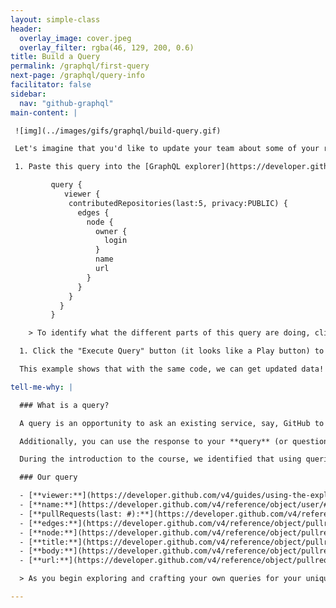```yaml
---
layout: simple-class
header:
  overlay_image: cover.jpeg
  overlay_filter: rgba(46, 129, 200, 0.6)
title: Build a Query
permalink: /graphql/first-query
next-page: /graphql/query-info
facilitator: false
sidebar:
  nav: "github-graphql"
main-content: |

 ![img](../images/gifs/graphql/build-query.gif)

 Let's imagine that you'd like to update your team about some of your recent work via [an issue](https://guides.github.com/features/issues/). You could use a GraphQL query to find the pull requests you've most recently contributed to.

 1. Paste this query into the [GraphQL explorer](https://developer.github.com/v4/explorer/).

         query {
            viewer {
             contributedRepositories(last:5, privacy:PUBLIC) {
               edges {
                 node {
                   owner {
                     login
                   }
                   name
                   url
                 }
               }
             }
           }
         }

    > To identify what the different parts of this query are doing, click "Tell me why" below. We could easily change this query to ask for different information. If you'd like, feel free to do that in your own query!

  1. Click the "Execute Query" button (it looks like a Play button) to run the query that is in the left pane and display the results in the right pane.

  This example shows that with the same code, we can get updated data! Any time you have to manually search for information, try to find out if and how you could use an API to do it for you.

tell-me-why: |

  ### What is a query?

  A query is an opportunity to ask an existing service, say, GitHub to provide specific information based on the context of your question. Our last "username and avatar exercise" would be similar to asking someone their name and asking for a picture, except with a **query** we can ask GitHub to get the information from _hundreds_ (or _thousands_, or even _millions_) users, repositories, issues, commits, and pull requests.

  Additionally, you can use the response to your **query** (or question) to dynamically update and potentially alter the way your content looks.

  During the introduction to the course, we identified that using queries and API would allow you to automatically get consistently updated information and use it to power your application or website. As an example, if you wanted to list the latest commits made across GitHub manually, you would need to do a lot of searching and manually update your application. More importantly, in the time it took your to make your changes, the data might be obsolete. Using queries and APIs, we can automatically gather the latest data, display it, and schedule when that data needs to be updated.

  ### Our query

  - [**viewer:**](https://developer.github.com/v4/guides/using-the-explorer/) Who is currently viewing this information (you!)
  - [**name:**](https://developer.github.com/v4/reference/object/user/#fields) The name of the viewer.
  - [**pullRequests(last: #):**](https://developer.github.com/v4/reference/object/user/#fields) The last (most recent) pull requests that are relevant to that viewer. The `#` sign can be used to limit the number of pull requests you want returned.
  - [**edges:**](https://developer.github.com/v4/reference/object/pullrequestedge/) Representation that there's a connection to another array of data
  - [**node:**](https://developer.github.com/v4/reference/object/pullrequest/) The related object, data, or other item referenced by an edge
  - [**title:**](https://developer.github.com/v4/reference/object/pullrequest/) The title of the Pull Request.
  - [**body:**](https://developer.github.com/v4/reference/object/pullrequest/) The text found in the first comment of the Pull Request.
  - [**url:**](https://developer.github.com/v4/reference/object/pullrequest/) The URL to the specific Pull Request.

  > As you begin exploring and crafting your own queries for your unique projects, you can click the "< Docs" button located above the right pane of the GraphQL Explorer to get a definition of different query objects or look for query objects that will perform the task you are attempting.

---
```

